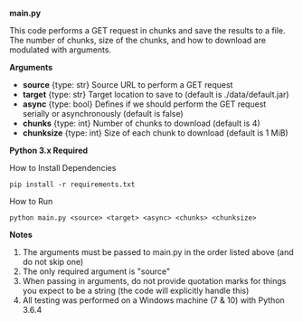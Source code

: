 **main.py**

This code performs a GET request in chunks and save the results to a file. The number of chunks, size of the chunks, and how to download are modulated with arguments.

**Arguments**

  - **source** {type: str} Source URL to perform a GET request
  - **target** {type: str} Target location to save to (default is ./data/default.jar)
  - **async** {type: bool} Defines if we should perform the GET request serially or asynchronously (default is false)
  - **chunks** {type: int} Number of chunks to download (default is 4)
  - **chunksize** {type: int} Size of each chunk to download (default is 1 MiB)

**Python 3.x Required**

How to Install Dependencies
```
pip install -r requirements.txt
```

How to Run
```
python main.py <source> <target> <async> <chunks> <chunksize>
```

**Notes**

1. The arguments must be passed to main.py in the order listed above (and do not skip one)
2. The only required argument is "source"
3. When passing in arguments, do not provide quotation marks for things you expect to be a string (the code will explicitly handle this)
4. All testing was performed on a Windows machine (7 & 10) with Python 3.6.4